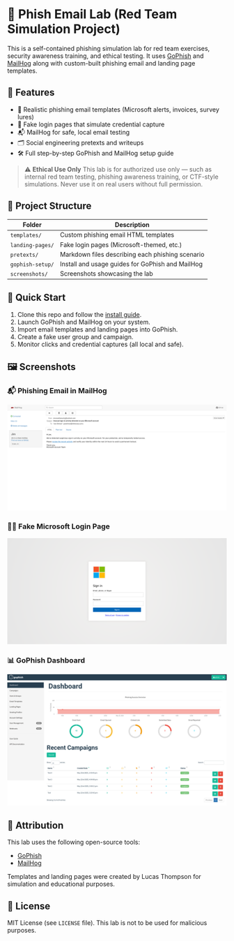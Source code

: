 # 🎯 Phish Email Lab (Red Team Simulation Project)

This is a self-contained phishing simulation lab for red team exercises, security awareness training, and ethical testing. It uses [GoPhish](https://getgophish.com/) and [MailHog](https://github.com/mailhog/MailHog) along with custom-built phishing email and landing page templates.

## 🧰 Features

* 🔐 Realistic phishing email templates (Microsoft alerts, invoices, survey lures)
* 🛬 Fake login pages that simulate credential capture
* 📬 MailHog for safe, local email testing
* 🗂️ Social engineering pretexts and writeups
* 🛠️ Full step-by-step GoPhish and MailHog setup guide

> ⚠️ **Ethical Use Only**
> This lab is for authorized use only — such as internal red team testing, phishing awareness training, or CTF-style simulations. Never use it on real users without full permission.

## 📁 Project Structure

| Folder           | Description                                      |
| ---------------- | ------------------------------------------------ |
| `templates/`     | Custom phishing email HTML templates             |
| `landing-pages/` | Fake login pages (Microsoft-themed, etc.)        |
| `pretexts/`      | Markdown files describing each phishing scenario |
| `gophish-setup/` | Install and usage guides for GoPhish and MailHog |
| `screenshots/`   | Screenshots showcasing the lab                   |

## 🚀 Quick Start

1. Clone this repo and follow the [install guide](gophish-setup/install-guide.md).
2. Launch GoPhish and MailHog on your system.
3. Import email templates and landing pages into GoPhish.
4. Create a fake user group and campaign.
5. Monitor clicks and credential captures (all local and safe).

## 🖼️ Screenshots

### 📬 Phishing Email in MailHog
![Phishing Email](screenshots/mailhog-email.png)

### 🧑‍💻 Fake Microsoft Login Page
![Login Page](screenshots/fake-login-page.png)

### 📊 GoPhish Dashboard
![Dashboard](screenshots/gophish-dashboard.png)

## 🙌 Attribution

This lab uses the following open-source tools:

* [GoPhish](https://getgophish.com/)
* [MailHog](https://github.com/mailhog/MailHog)

Templates and landing pages were created by Lucas Thompson for simulation and educational purposes.

## 🪪 License

MIT License (see `LICENSE` file). This lab is not to be used for malicious purposes.
